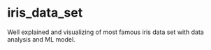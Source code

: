 # iris_data_set
Well explained and visualizing of most famous iris data set with data analysis and ML model.

